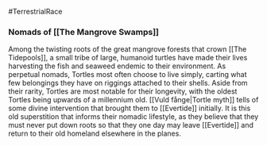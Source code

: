 #TerrestrialRace
### Nomads of [[The Mangrove Swamps]]

Among the twisting roots of the great mangrove forests that crown [[The Tidepools]], a small tribe of large, humanoid turtles have made their lives harvesting the fish and seaweed endemic to their environment. As perpetual nomads, Tortles most often choose to live simply, carting what few belongings they have on riggings attached to their shells. Aside from their rarity, Tortles are most notable for their longevity, with the oldest Tortles being upwards of a millennium old. [[Vuld fånge|Tortle myth]] tells of some divine intervention that brought them to [[Evertide]] initially. It is this old superstition that informs their nomadic lifestyle, as they believe that they must never put down roots so that they one day may leave [[Evertide]] and return to their old homeland elsewhere in the planes.